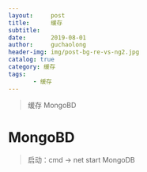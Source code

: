 ```yaml
---
layout:     post
title:      缓存
subtitle:   
date:       2019-08-01
author:     guchaolong
header-img: img/post-bg-re-vs-ng2.jpg
catalog: true
category: 缓存
tags:
       - 缓存
---
```

>缓存 MongoBD

# MongoBD

>启动：cmd -> net start MongoDB